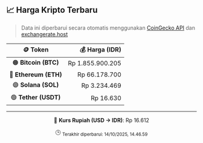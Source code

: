 

<!-- HARGA_KRIPTO -->
## 📈 Harga Kripto Terbaru

> Data ini diperbarui secara otomatis menggunakan [CoinGecko API](https://www.coingecko.com/) dan [exchangerate.host](https://exchangerate.host/)

<div align="center">

| 🪙 Token | 💰 Harga (IDR) |
|:------:|---------------:|
| 🟠 **Bitcoin (BTC)**   | Rp 1.855.900.205 |
| 🔵 **Ethereum (ETH)**  | Rp 66.178.700 |
| 🟣 **Solana (SOL)**    | Rp 3.234.469 |
| 🟢 **Tether (USDT)**   | Rp 16.630 |

---

💱 **Kurs Rupiah (USD → IDR)**: Rp 16.612

🕒 <sub>Terakhir diperbarui: 14/10/2025, 14.46.59</sub>

</div>
<!-- /HARGA_KRIPTO -->